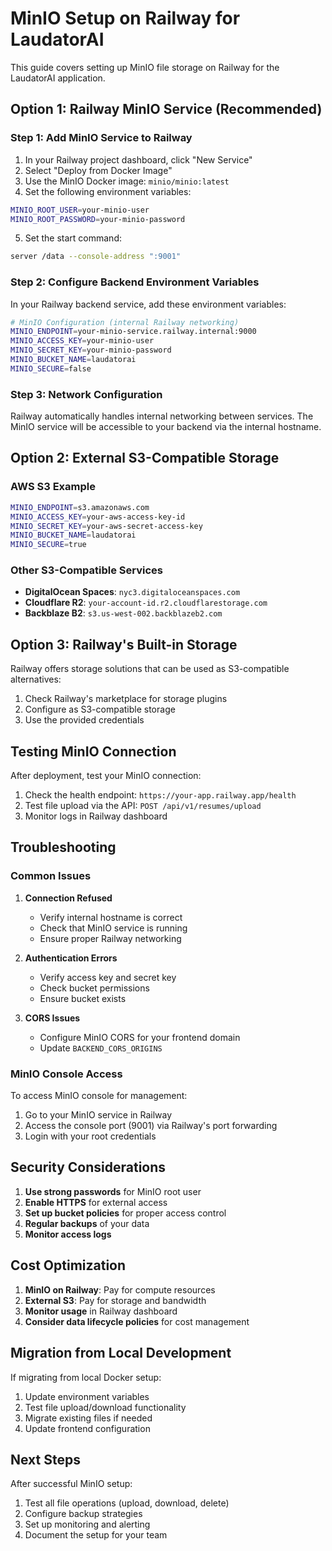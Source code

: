 # MinIO Setup on Railway for LaudatorAI

This guide covers setting up MinIO file storage on Railway for the LaudatorAI application.

## Option 1: Railway MinIO Service (Recommended)

### Step 1: Add MinIO Service to Railway

1. In your Railway project dashboard, click "New Service"
2. Select "Deploy from Docker Image"
3. Use the MinIO Docker image: `minio/minio:latest`
4. Set the following environment variables:

```bash
MINIO_ROOT_USER=your-minio-user
MINIO_ROOT_PASSWORD=your-minio-password
```

5. Set the start command:
```bash
server /data --console-address ":9001"
```

### Step 2: Configure Backend Environment Variables

In your Railway backend service, add these environment variables:

```bash
# MinIO Configuration (internal Railway networking)
MINIO_ENDPOINT=your-minio-service.railway.internal:9000
MINIO_ACCESS_KEY=your-minio-user
MINIO_SECRET_KEY=your-minio-password
MINIO_BUCKET_NAME=laudatorai
MINIO_SECURE=false
```

### Step 3: Network Configuration

Railway automatically handles internal networking between services. The MinIO service will be accessible to your backend via the internal hostname.

## Option 2: External S3-Compatible Storage

### AWS S3 Example

```bash
MINIO_ENDPOINT=s3.amazonaws.com
MINIO_ACCESS_KEY=your-aws-access-key-id
MINIO_SECRET_KEY=your-aws-secret-access-key
MINIO_BUCKET_NAME=laudatorai
MINIO_SECURE=true
```

### Other S3-Compatible Services

- **DigitalOcean Spaces**: `nyc3.digitaloceanspaces.com`
- **Cloudflare R2**: `your-account-id.r2.cloudflarestorage.com`
- **Backblaze B2**: `s3.us-west-002.backblazeb2.com`

## Option 3: Railway's Built-in Storage

Railway offers storage solutions that can be used as S3-compatible alternatives:

1. Check Railway's marketplace for storage plugins
2. Configure as S3-compatible storage
3. Use the provided credentials

## Testing MinIO Connection

After deployment, test your MinIO connection:

1. Check the health endpoint: `https://your-app.railway.app/health`
2. Test file upload via the API: `POST /api/v1/resumes/upload`
3. Monitor logs in Railway dashboard

## Troubleshooting

### Common Issues

1. **Connection Refused**
   - Verify internal hostname is correct
   - Check that MinIO service is running
   - Ensure proper Railway networking

2. **Authentication Errors**
   - Verify access key and secret key
   - Check bucket permissions
   - Ensure bucket exists

3. **CORS Issues**
   - Configure MinIO CORS for your frontend domain
   - Update `BACKEND_CORS_ORIGINS`

### MinIO Console Access

To access MinIO console for management:

1. Go to your MinIO service in Railway
2. Access the console port (9001) via Railway's port forwarding
3. Login with your root credentials

## Security Considerations

1. **Use strong passwords** for MinIO root user
2. **Enable HTTPS** for external access
3. **Set up bucket policies** for proper access control
4. **Regular backups** of your data
5. **Monitor access logs**

## Cost Optimization

1. **MinIO on Railway**: Pay for compute resources
2. **External S3**: Pay for storage and bandwidth
3. **Monitor usage** in Railway dashboard
4. **Consider data lifecycle policies** for cost management

## Migration from Local Development

If migrating from local Docker setup:

1. Update environment variables
2. Test file upload/download functionality
3. Migrate existing files if needed
4. Update frontend configuration

## Next Steps

After successful MinIO setup:

1. Test all file operations (upload, download, delete)
2. Configure backup strategies
3. Set up monitoring and alerting
4. Document the setup for your team
